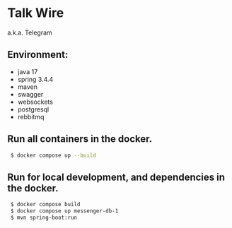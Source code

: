 # Talk Wire
a.k.a. Telegram

## Environment:
- java 17
- spring 3.4.4
- maven
- swagger
- websockets
- postgresql
- rebbitmq

## Run all containers in the docker.
```sh
 $ docker compose up --build
```

## Run for local development, and dependencies in the docker.
```sh
 $ docker compose build
 $ docker compose up messenger-db-1
 $ mvn spring-boot:run
```

